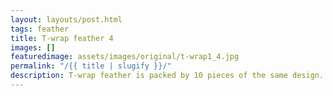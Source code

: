 ```yaml
---
layout: layouts/post.html
tags: feather
title: T-wrap feather 4
images: []
featuredimage: assets/images/original/t-wrap1_4.jpg
permalink: "/{{ title | slugify }}/"
description: T-wrap feather is packed by 10 pieces of the same design.
---
```

